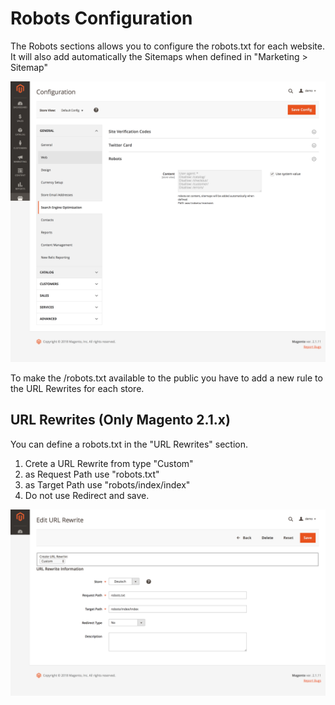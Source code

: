 # Robots Configuration

The Robots sections allows you to configure the robots.txt for each website.
It will also add automatically the Sitemaps when defined in "Marketing > Sitemap" 

![Robots](assets/robots.png)

To make the /robots.txt available to the public you  have to add a new rule to the URL Rewrites for each store.

## URL Rewrites (Only Magento 2.1.x)
You can define a robots.txt in the "URL Rewrites" section.
1. Crete a URL Rewrite from type "Custom"
2. as Request Path use "robots.txt"
3. as Target Path use "robots/index/index"
4. Do not use Redirect and save.

![Url Rewrites](assets/url-rewrite.png)
